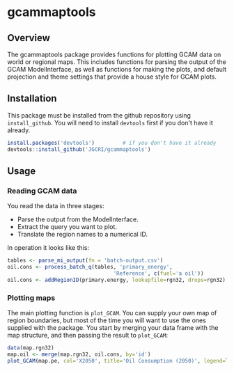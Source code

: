 # gcammaptools

## Overview

The gcammaptools package provides functions for plotting GCAM data on
world or regional maps.  This includes functions for parsing the
output of the GCAM ModelInterface, as well as functions for making the
plots, and default projection and theme settings that provide a house
style for GCAM plots.

## Installation

This package must be installed from the github repository using
`install_github`.  You will need to install `devtools` first if you
don't have it already.

``` r
install.packages('devtools')         # if you don't have it already
devtools::install_github('JGCRI/gcammaptools')

```

## Usage

### Reading GCAM data

You read the data in three stages:  
* Parse the output from the ModelInterface.
* Extract the query you want to plot.
* Translate the region names to a numerical ID.

In operation it looks like this:  
``` r
tables <- parse_mi_output(fn = 'batch-output.csv')
oil.cons <- process_batch_q(tables, 'primary_energy',
                                  'Reference', c(fuel='a oil'))
oil.cons <- addRegionID(primary.energy, lookupfile=rgn32, drops=rgn32)
```

### Plotting maps

The main plotting function is `plot_GCAM`.  You can supply your own
map of region boundaries, but most of the time you will want to use
the ones supplied with the package.  You start by merging your data
frame with the map structure, and then passing the result to
`plot_GCAM`:  
``` r
data(map.rgn32)
map.oil <- merge(map.rgn32, oil.cons, by='id')
plot_GCAM(map.pe, col='X2050', title='Oil Consumption (2050)', legend=TRUE)
```
